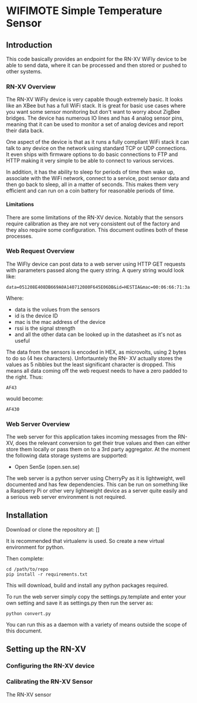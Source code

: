 # WIFIMOTE Simple Temperature Sensor

## Introduction

This code basically provides an endpoint for the RN-XV WiFly device to be able
to send data, where it can be processed and then stored or pushed to other
systems.

### RN-XV Overview

The RN-XV WiFly device is very capable though extremely basic. It looks like
an XBee but has a full WiFi stack. It is great for basic use cases where you 
want some sensor monitoring but don't want to worry about ZigBee bridges. The 
device has numerous IO lines and has 4 analog sensor pins, meaning that it can 
be used to monitor a set of analog devices and report their data back.

One aspect of the device is that as it runs a fully compliant WiFi stack it can
talk to any device on the network using standard TCP or UDP connections. It even
ships with firmware options to do basic connections to FTP and HTTP making it
very simple to be able to connect to various services.

In addition, it has the ability to sleep for periods of time then wake up,
associate with the WiFi network, connect to a service, post sensor data and then
go back to sleep, all in a matter of seconds. This makes them very efficient and
can run on a coin battery for reasonable periods of time.

#### Limitations

There are some limitations of the RN-XV device. Notably that the sensors
require calibration as they are not very consistent out of the factory and they
also require some configuration. This document outlines both of these processes.

### Web Request Overview

The WiFly device can post data to a web server using HTTP GET requests with 
parameters passed along the query string. A query string would look like:

    data=051208E408DB669A0A140712080F645E06DB&id=HESTIA&mac=00:06:66:71:3a:d2&bss=00:23:54:27:b1:fb&rtc=567e9&bat=2461&io=510&wake=2&seq=1&cnt=49f&rssi=b3

Where:

* data is the volues from the sensors
* id is the device ID
* mac is the mac address of the device
* rssi is the signal strength
* and all the other data can be looked up in the datasheet as it's not as useful

The data from the sensors is encoded in HEX, as microvolts, using 2 bytes to do 
so (4 hex characters). Unfortauntely the RN- XV actually stores the values as 
5 nibbles but the least significant character is dropped. This means all data 
coming off the web request needs to have a zero padded to the right. Thus:

    AF43

would become:

    AF430

### Web Server Overview

The web server for this application takes incoming messages from the RN-XV,
does the relevant conversion to get their true values and then can either
store them locally or pass them on to a 3rd party aggregator. At the moment
the following data storage systems are supported:

* Open SenSe (open.sen.se)

The web server is a python server using CherryPy as it is lightweight, well
documented and has few dependencies. This can be run on something like a 
Raspberry Pi or other very lightweight device as a server quite easily and a
serious web server environment is not required.

## Installation

Download or clone the repository at: []

It is recommended that virtualenv is used. So create a new virtual environment
for python.

Then complete:

    cd /path/to/repo
    pip install -r requirements.txt

This will download, build and install any python packages required.

To run the web server simply copy the settings.py.template and enter your own
setting and save it as settings.py then run the server as:

    python convert.py

You can run this as a daemon with a variety of means outside the scope of this
document. 

## Setting up the RN-XV

### Configuring the RN-XV device

### Calibrating the RN-XV Sensor

The RN-XV sensor 
